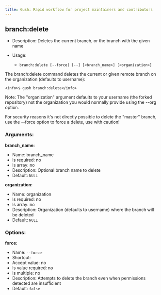 ```yaml
---
title: Gush: Rapid workflow for project maintainers and contributors
---
```

branch:delete
-------------

* Description: Deletes the current branch, or the branch with the given name
* Usage:

  * `branch:delete [--force] [--] [<branch_name>] [<organization>]`

The <info>branch:delete</info> command deletes the current or given remote branch on
the organization (defaults to username):

    <info>$ gush branch:delete</info>

Note: The "organization" argument defaults to your username (the forked repository) not
the organization you would normally provide using the --org option.

For security reasons it's not directly possible to delete the "master" branch,
use the <comment>--force</comment> option to force a delete, use with caution!

### Arguments:

**branch_name:**

* Name: branch_name
* Is required: no
* Is array: no
* Description: Optional branch name to delete
* Default: `NULL`

**organization:**

* Name: organization
* Is required: no
* Is array: no
* Description: Organization (defaults to username) where the branch will be deleted
* Default: `NULL`

### Options:

**force:**

* Name: `--force`
* Shortcut: <none>
* Accept value: no
* Is value required: no
* Is multiple: no
* Description: Attempts to delete the branch even when permissions detected are insufficient
* Default: `false`
